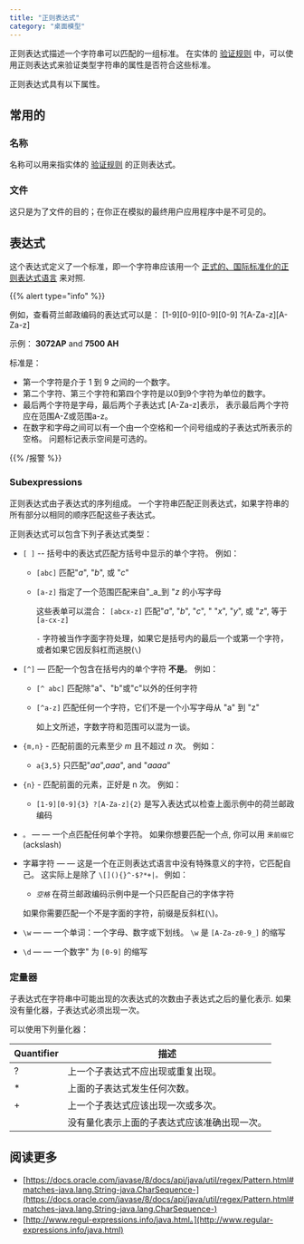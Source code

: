 ```yaml
---
title: "正则表达式"
category: "桌面模型"
---
```



正则表达式描述一个字符串可以匹配的一组标准。 在实体的 [验证规则](validation-rules) 中，可以使用正则表达式来验证类型字符串的属性是否符合这些标准。

正则表达式具有以下属性。

## 常用的

### 名称

名称可以用来指实体的 [验证规则](validation-rules) 的正则表达式。

### 文件

这只是为了文件的目的；在你正在模拟的最终用户应用程序中是不可见的。

## 表达式

这个表达式定义了一个标准，即一个字符串应该用一个 [正式的、国际标准化的正则表达式语言](https://docs.oracle.com/javase/8/docs/api/java/util/regex/Pattern.html) 来对照.

{{% alert type="info" %}}

例如，查看荷兰邮政编码的表达式可以是： \[1-9\]\[0-9\]\[0-9\]\[0-9\] ?\[A-Za-z\]\[A-Za-z\]

示例： **3072AP** and **7500 AH**

标准是：

*   第一个字符是介于 1 到 9 之间的一个数字。
*   第二个字符、第三个字符和第四个字符是以0到9个字符为单位的数字。
*   最后两个字符是字母，最后两个子表达式 [A-Za-z]表示， 表示最后两个字符应在范围A-Z或范围a-z。
*   在数字和字母之间可以有一个由一个空格和一个问号组成的子表达式所表示的空格。 问题标记表示空间是可选的。

{{% /报警 %}}

### Subexpressions

正则表达式由子表达式的序列组成。 一个字符串匹配正则表达式，如果字符串的所有部分以相同的顺序匹配这些子表达式。

正则表达式可以包含下列子表达式类型：

* `[ ]` -- 括号中的表达式匹配方括号中显示的单个字符。 例如：

    * `[abc]` 匹配"_a_", "_b_", 或 "_c_"

    * `[a-z]` 指定了一个范围匹配来自"_a_到 "_z_ 的小写字母

        这些表单可以混合： `[abcx-z]` 匹配"_a_", "_b_", "_c_", " "_x_", "_y_", 或 "_z_", 等于 `[a-cx-z]`

        `-` 字符被当作字面字符处理，如果它是括号内的最后一个或第一个字符， 或者如果它因反斜杠而逃脱(`\`)

* `[^]` — 匹配一个包含在括号内的单个字符 **不是**。 例如：

    * `[^ abc]` 匹配除"a"、"b"或"c"以外的任何字符

    * `[^a-z]` 匹配任何一个字符，它们不是一个小写字母从 "a" 到 "z"

        如上文所述，字数字符和范围可以混为一谈。

* `{m,n}` - 匹配前面的元素至少 _m_ 且不超过 _n_ 次。 例如：

    * `a{3,5}` 只匹配"_aa_",_aaa_", and "_aaaa_"

* `{n}` - 匹配前面的元素，正好是 n 次。 例如：

    * `[1-9][0-9]{3} ?[A-Za-z]{2}` 是写入表达式以检查上面示例中的荷兰邮政编码

* `。` — — 一个点匹配任何单个字符。 如果你想要匹配一个点, 你可以用 `来前缀它` (ackslash)

* 字幕字符 — — 这是一个在正则表达式语言中没有特殊意义的字符，它匹配自己。 这实际上是除了 `\[](){}^-$?*+|。` 例如：

    * *`空格`* 在荷兰邮政编码示例中是一个只匹配自己的字体字符

    如果你需要匹配一个不是字面的字符，前缀是反斜杠(`\`)。

* `\w` — — 一个单词：一个字母、数字或下划线。 `\w` 是 `[A-Za-z0-9_]` 的缩写

* `\d` — — 一个数字" 为 `[0-9]` 的缩写

### 定量器

子表达式在字符串中可能出现的次表达式的次数由子表达式之后的量化表示. 如果没有量化器，子表达式必须出现一次。

可以使用下列量化器：

| Quantifier | 描述                     |
| ---------- | ---------------------- |
| ?          | 上一个子表达式不应出现或重复出现。      |
| *          | 上面的子表达式发生任何次数。         |
| +          | 上一个子表达式应该出现一次或多次。      |
|            | 没有量化表示上面的子表达式应该准确出现一次。 |

## **阅读更多**

* [https://docs.oracle.com/javase/8/docs/api/java/util/regex/Pattern.html#matches-java.lang.String-java.CharSequence-](https://docs.oracle.com/javase/8/docs/api/java/util/regex/Pattern.html#matches-java.lang.String-java.lang.CharSequence-)
* [http://www.regul-expressions.info/java.html。](http://www.regular-expressions.info/java.html)
